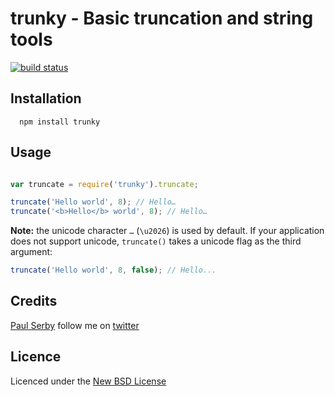 # trunky - Basic truncation and string tools

[![build status](https://secure.travis-ci.org/serby/trunky.png)](http://travis-ci.org/serby/trunky)

## Installation

      npm install trunky

## Usage

```js

var truncate = require('trunky').truncate;

truncate('Hello world', 8); // Hello…
truncate('<b>Hello</b> world', 8); // Hello…
```

**Note:** the unicode character `…` (`\u2026`) is used by default. If your application does not support unicode, `truncate()` takes a unicode flag as the third argument:

```js
truncate('Hello world', 8, false); // Hello...
```

## Credits
[Paul Serby](https://github.com/serby/) follow me on [twitter](http://twitter.com/PabloSerbo)

## Licence
Licenced under the [New BSD License](http://opensource.org/licenses/bsd-license.php)
